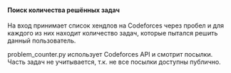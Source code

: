 #### Поиск количества решённых задач
 На вход принимает список хендлов на Codeforces через пробел и для каждого из них находит количество задач, которые пытался решить данный пользователь.
 
problem_counter.py использует Codeforces API и смотрит посылки. Часть задач не учитывается, т.к. не все посылки доступны публично.
